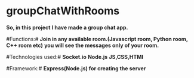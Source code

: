 # groupChatWithRooms
__So, in this project__
__I have made a group chat app.__

#Functions:#
  __Join in any available room.(Javascript room, Python room, C++ room etc)__
  __you will see the messages only of your room.__
  
  
#Technologies used:#
  __Socket.io__
  __Node.js__
  __JS,CSS,HTMl__
  
#Framework:#
  __Express(Node.js) for creating the server__
  
  
